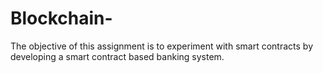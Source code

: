 # Blockchain-
The objective of this assignment is to experiment with smart contracts by developing a smart contract based banking system. 

